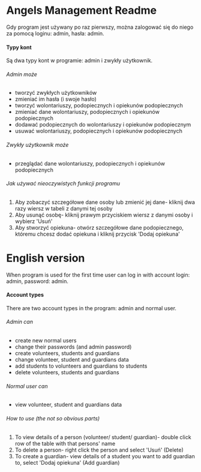 Angels Management Readme
==
Gdy program jest używany po raz pierwszy, można zalogować się do niego za pomocą loginu: admin, hasła: admin.

#### Typy kont
Są dwa typy kont w programie: admin i zwykły użytkownik.
###### Admin może
- tworzyć zwykłych użytkowników
- zmieniać im hasła (i swoje hasło)
- tworzyć wolontariuszy, podopiecznych i opiekunów podopiecznych
- zmieniać dane wolontariuszy, podopiecznych i opiekunów podopiecznych
- dodawać podopiecznych do wolontariuszy i opiekunów podopiecznym
- usuwać wolontariuszy, podopiecznych i opiekunów podopiecznych

###### Zwykły użytkownik może
- przeglądać dane wolontariuszy, podopiecznych i opiekunów podopiecznych

###### Jak używać nieoczywistych funkcji programu
1. Aby zobaczyć szczegółowe dane osoby lub zmienić jej dane- kliknij dwa razy wiersz w tabeli z danymi tej osoby
2. Aby usunąć osobę- kliknij prawym przyciskiem wiersz z danymi osoby i wybierz 'Usuń'
3. Aby stworzyć opiekuna- otwórz szczegółowe dane podopiecznego, któremu chcesz dodać opiekuna i kliknij przycisk 'Dodaj opiekuna'

English version
==
When program is used for the first time user can log in with account login: admin, password: admin.

#### Account types
There are two account types in the program: admin and normal user.
###### Admin can
- create new normal users
- change their passwords (and admin password)
- create volunteers, students and guardians
- change volunteer, student and guardians data
- add students to volunteers and guardians to students
- delete volunteers, students and guardians

###### Normal user can 
- view volunteer, student and guardians data


###### How to use (the not so obvious parts)
1. To view details of a person (volunteer/ student/ guardian)- double click row of the table with that persons' name
2. To delete a person- right click the person and select 'Usuń' (Delete)
3. To create a guardian- view details of a student you want to add guardian to, select 'Dodaj opiekuna' (Add guardian)

